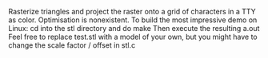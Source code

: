 Rasterize triangles and project the raster onto a grid of characters in a TTY as color. 
Optimisation is nonexistent.
To build the most impressive demo on Linux:
  cd into the stl directory and do make
  Then execute the resulting a.out
  Feel free to replace test.stl with a model of your own, but you might have to change the scale factor / offset in stl.c
